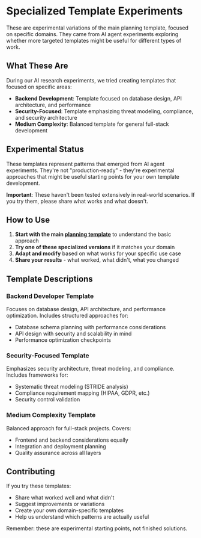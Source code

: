# Specialized Template Experiments

These are experimental variations of the main planning template, focused on specific domains. They came from AI agent experiments exploring whether more targeted templates might be useful for different types of work.

## What These Are

During our AI research experiments, we tried creating templates that focused on specific areas:

- **Backend Development**: Template focused on database design, API architecture, and performance
- **Security-Focused**: Template emphasizing threat modeling, compliance, and security architecture  
- **Medium Complexity**: Balanced template for general full-stack development

## Experimental Status

These templates represent patterns that emerged from AI agent experiments. They're not "production-ready" - they're experimental approaches that might be useful starting points for your own template development.

**Important**: These haven't been tested extensively in real-world scenarios. If you try them, please share what works and what doesn't.

## How to Use

1. **Start with the main [planning template](../planning-template.json)** to understand the basic approach
2. **Try one of these specialized versions** if it matches your domain
3. **Adapt and modify** based on what works for your specific use case
4. **Share your results** - what worked, what didn't, what you changed

## Template Descriptions

### Backend Developer Template
Focuses on database design, API architecture, and performance optimization. Includes structured approaches for:
- Database schema planning with performance considerations
- API design with security and scalability in mind
- Performance optimization checkpoints

### Security-Focused Template  
Emphasizes security architecture, threat modeling, and compliance. Includes frameworks for:
- Systematic threat modeling (STRIDE analysis)
- Compliance requirement mapping (HIPAA, GDPR, etc.)
- Security control validation

### Medium Complexity Template
Balanced approach for full-stack projects. Covers:
- Frontend and backend considerations equally
- Integration and deployment planning
- Quality assurance across all layers

## Contributing

If you try these templates:
- Share what worked well and what didn't
- Suggest improvements or variations
- Create your own domain-specific templates
- Help us understand which patterns are actually useful

Remember: these are experimental starting points, not finished solutions.